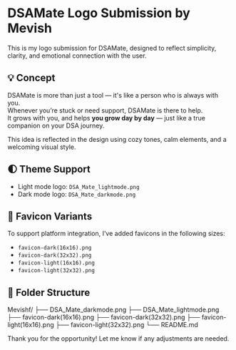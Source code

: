 # DSAMate Logo Submission by Mevish

This is my logo submission for DSAMate, designed to reflect simplicity, clarity, and emotional connection with the user.

## 💡 Concept

DSAMate is more than just a tool — it's like a person who is always with you.  
Whenever you’re stuck or need support, DSAMate is there to help.  
It grows with you, and helps **you grow day by day** — just like a true companion on your DSA journey.

This idea is reflected in the design using cozy tones, calm elements, and a welcoming visual style.

## 🌓 Theme Support

- Light mode logo: `DSA_Mate_lightmode.png`
- Dark mode logo: `DSA_Mate_darkmode.png`

## 🧩 Favicon Variants

To support platform integration, I’ve added favicons in the following sizes:

- `favicon-dark(16x16).png`
- `favicon-dark(32x32).png`
- `favicon-light(16x16).png`
- `favicon-light(32x32).png`

## 📂 Folder Structure

Mevishf/
├── DSA_Mate_darkmode.png
├── DSA_Mate_lightmode.png
├── favicon-dark(16x16).png
├── favicon-dark(32x32).png
├── favicon-light(16x16).png
├── favicon-light(32x32).png
└── README.md

Thank you for the opportunity! Let me know if any adjustments are needed.